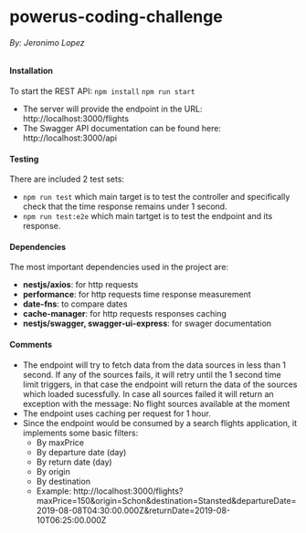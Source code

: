 # powerus-coding-challenge 
###### By: Jeronimo Lopez

#### Installation
To start the REST API:
`npm install` 
`npm run start`

- The server will provide the endpoint in the URL: http://localhost:3000/flights
- The Swagger API documentation can be found here: http://localhost:3000/api

#### Testing
There are included 2 test sets:
- `npm run test` which main target is to test the controller and specifically check that the time response remains under 1 second.
- `npm run test:e2e` which main tartget is to test the endpoint and its response.

#### Dependencies
The most important dependencies used in the project are:
- **nestjs/axios**: for http requests
- **performance**: for http requests time response measurement
- **date-fns**: to compare dates
- **cache-manager**: for http requests responses caching
- **nestjs/swagger, swagger-ui-express**: for swager documentation

#### Comments
- The endpoint will try to fetch data from the data sources in less than 1 second.
If any of the sources fails, it will retry until the 1 second time limit triggers, in that case the endpoint will return the data of the sources which loaded sucessfully.
In case all sources failed it will return an exception with the message: No flight sources available at the moment
- The endpoint uses caching per request for 1 hour. 
- Since the endpoint would be consumed by a search flights application, it implements some basic filters:
    - By maxPrice
    - By departure date (day)
    - By return date (day)
    - By origin
    - By destination
    - Example: http://localhost:3000/flights?maxPrice=150&origin=Schon&destination=Stansted&departureDate=2019-08-08T04:30:00.000Z&returnDate=2019-08-10T06:25:00.000Z
